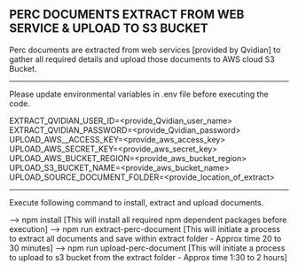 PERC DOCUMENTS EXTRACT FROM WEB SERVICE & UPLOAD TO S3 BUCKET
-------------------------------------------------------------

Perc documents are extracted from web services [provided by Qvidian] to gather all required details and upload those documents to AWS cloud S3 Bucket.

------------------------------------------------------------------------------------------------------------------------------------------------------------
Please update environmental variables in .env file before executing the code.

EXTRACT_QVIDIAN_USER_ID=<provide_Qvidian_user_name>
EXTRACT_QVIDIAN_PASSWORD=<provide_Qvidian_password>
UPLOAD_AWS__ACCESS_KEY=<provide_aws_access_key>
UPLOAD_AWS_SECRET_KEY=<provide_aws_secret_key>
UPLOAD_AWS_BUCKET_REGION=<provide_aws_bucket_region>
UPLOAD_S3_BUCKET_NAME=<provide_aws_bucket_name>
UPLOAD_SOURCE_DOCUMENT_FOLDER=<provide_location_of_extract>

------------------------------------------------------------------------------------------------------------------------------------------------------------
Execute following command to install, extract and upload documents.

--> npm install [This will install all required npm dependent packages before execution]
--> npm run extract-perc-document [This will initiate a process to extract all documents and save within extract folder - Approx time 20 to 30 minutes]
--> npm run upload-perc-document [This will initiate a process to upload to s3 bucket from the extract folder - Approx time 1:30 to 2 hours]



